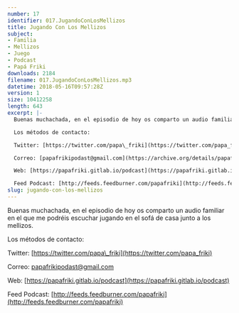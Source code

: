 ```yaml
---
number: 17
identifier: 017.JugandoConLosMellizos
title: Jugando Con Los Mellizos
subject:
- Familia
- Mellizos
- Juego
- Podcast
- Papá Friki
downloads: 2184
filename: 017.JugandoConLosMellizos.mp3
datetime: 2018-05-16T09:57:28Z
version: 1
size: 10412258
length: 643
excerpt: |-
  Buenas muchachada, en el episodio de hoy os comparto un audio familiar en el que me podréis escuchar jugando en el sofá de casa junto a los mellizos.

  Los métodos de contacto:

  Twitter: [https://twitter.com/papa\_friki](https://twitter.com/papa_friki)

  Correo: [papafrikipodast@gmail.com](https://archive.org/details/papafrikipodast@gmail.com)

  Web: [https://papafriki.gitlab.io/podcast](https://papafriki.gitlab.io/podcast)

  Feed Podcast: [http://feeds.feedburner.com/papafriki](http://feeds.feedburner.com/papafriki)
slug: jugando-con-los-mellizos
---
```

Buenas muchachada, en el episodio de hoy os comparto un audio familiar en el que me podréis escuchar jugando en el sofá de casa junto a los mellizos.

Los métodos de contacto:

Twitter: [https://twitter.com/papa\_friki](https://twitter.com/papa_friki)

Correo: [papafrikipodast@gmail.com](https://archive.org/details/papafrikipodast@gmail.com)

Web: [https://papafriki.gitlab.io/podcast](https://papafriki.gitlab.io/podcast)

Feed Podcast: [http://feeds.feedburner.com/papafriki](http://feeds.feedburner.com/papafriki)